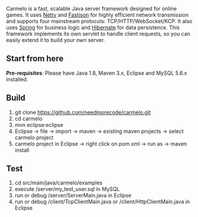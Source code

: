 Carmelo is a fast, scalable Java server framework designed for online games. It uses [Netty](http://netty.io/) and [Fastjson](https://github.com/alibaba/fastjson) for highly efficient network transmission and supports four mainstream protocols: TCP/HTTP/WebSocket/KCP. It also uses [Spring](https://spring.io/) for business logic and [Hibernate](http://hibernate.org/orm/) for data persistence. This framework implements its own servlet to handle client requests, so you can easily extend it to build your own server. 



Start from here
----------------------------
**Pre-requisites**: Please have Java 1.8, Maven 3.x, Eclipse and MySQL 5.6.x installed. 

Build
-----
1.  git clone https://github.com/needmorecode/carmelo.git
2.  cd carmelo
3.  mvn eclipse:eclipse
4.  Eclipse -> file -> import -> maven -> existing maven projects -> select carmelo project
5.  carmelo project in Eclipse -> right click on pom.xml -> run as -> maven install

Test
-----
1.  cd src/main/java/carmelo/examples 
2.  execute /server/my_test_user.sql in MySQL
3.  run or debug /server/ServerMain.java in Eclipse
4.  run or debug /client/TcpClientMain.java or /client/HttpClientMain.java in Eclipse
